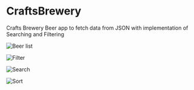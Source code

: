 # CraftsBrewery
Crafts Brewery Beer app to fetch data from JSON with implementation of Searching and Filtering

![Beer list](https://user-images.githubusercontent.com/9986611/62022599-b2b23d80-b1ea-11e9-9e6f-467e05b7f4ee.jpg)

![Filter](https://user-images.githubusercontent.com/9986611/62022606-b776f180-b1ea-11e9-9ed5-21c598d9e151.jpg)

![Search](https://user-images.githubusercontent.com/9986611/62022608-b776f180-b1ea-11e9-8c2c-d3360e0fcb25.jpg)

![Sort](https://user-images.githubusercontent.com/9986611/62022609-b776f180-b1ea-11e9-9f10-b336af37dbb3.jpg)
